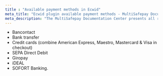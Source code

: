 ```yaml
---
title : "Available payment methods in Ecwid"
meta_title: "Ecwid plugin available payment methods - MultiSafepay Documentation Center"
meta_description: "The MultiSafepay Documentation Center presents all relevant information about our Plugins and API. You can also find support pages for Payment Methods, Tools and General Questions as well as the contact details of our Support and Integration Teams."
---
```

+ Bancontact
+ Bank transfer
+ Credit cards (combine American Express, Maestro, Mastercard & Visa in checkout)
+ SEPA Direct Debit 
+ Giropay 
+ iDEAL 
+ SOFORT Banking.